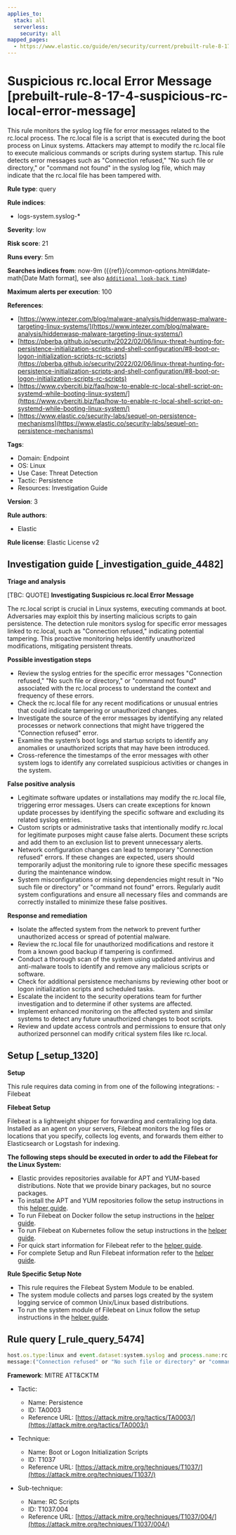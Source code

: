 ```yaml
---
applies_to:
  stack: all
  serverless:
    security: all
mapped_pages:
  - https://www.elastic.co/guide/en/security/current/prebuilt-rule-8-17-4-suspicious-rc-local-error-message.html
---
```


# Suspicious rc.local Error Message [prebuilt-rule-8-17-4-suspicious-rc-local-error-message]

This rule monitors the syslog log file for error messages related to the rc.local process. The rc.local file is a script that is executed during the boot process on Linux systems. Attackers may attempt to modify the rc.local file to execute malicious commands or scripts during system startup. This rule detects error messages such as "Connection refused," "No such file or directory," or "command not found" in the syslog log file, which may indicate that the rc.local file has been tampered with.

**Rule type**: query

**Rule indices**:

* logs-system.syslog-*

**Severity**: low

**Risk score**: 21

**Runs every**: 5m

**Searches indices from**: now-9m ({{ref}}/common-options.html#date-math[Date Math format], see also [`Additional look-back time`](docs-content://solutions/security/detect-and-alert/create-detection-rule.md#rule-schedule))

**Maximum alerts per execution**: 100

**References**:

* [https://www.intezer.com/blog/malware-analysis/hiddenwasp-malware-targeting-linux-systems/](https://www.intezer.com/blog/malware-analysis/hiddenwasp-malware-targeting-linux-systems/)
* [https://pberba.github.io/security/2022/02/06/linux-threat-hunting-for-persistence-initialization-scripts-and-shell-configuration/#8-boot-or-logon-initialization-scripts-rc-scripts](https://pberba.github.io/security/2022/02/06/linux-threat-hunting-for-persistence-initialization-scripts-and-shell-configuration/#8-boot-or-logon-initialization-scripts-rc-scripts)
* [https://www.cyberciti.biz/faq/how-to-enable-rc-local-shell-script-on-systemd-while-booting-linux-system/](https://www.cyberciti.biz/faq/how-to-enable-rc-local-shell-script-on-systemd-while-booting-linux-system/)
* [https://www.elastic.co/security-labs/sequel-on-persistence-mechanisms](https://www.elastic.co/security-labs/sequel-on-persistence-mechanisms)

**Tags**:

* Domain: Endpoint
* OS: Linux
* Use Case: Threat Detection
* Tactic: Persistence
* Resources: Investigation Guide

**Version**: 3

**Rule authors**:

* Elastic

**Rule license**: Elastic License v2

## Investigation guide [_investigation_guide_4482]

**Triage and analysis**

[TBC: QUOTE]
**Investigating Suspicious rc.local Error Message**

The rc.local script is crucial in Linux systems, executing commands at boot. Adversaries may exploit this by inserting malicious scripts to gain persistence. The detection rule monitors syslog for specific error messages linked to rc.local, such as "Connection refused," indicating potential tampering. This proactive monitoring helps identify unauthorized modifications, mitigating persistent threats.

**Possible investigation steps**

* Review the syslog entries for the specific error messages "Connection refused," "No such file or directory," or "command not found" associated with the rc.local process to understand the context and frequency of these errors.
* Check the rc.local file for any recent modifications or unusual entries that could indicate tampering or unauthorized changes.
* Investigate the source of the error messages by identifying any related processes or network connections that might have triggered the "Connection refused" error.
* Examine the system’s boot logs and startup scripts to identify any anomalies or unauthorized scripts that may have been introduced.
* Cross-reference the timestamps of the error messages with other system logs to identify any correlated suspicious activities or changes in the system.

**False positive analysis**

* Legitimate software updates or installations may modify the rc.local file, triggering error messages. Users can create exceptions for known update processes by identifying the specific software and excluding its related syslog entries.
* Custom scripts or administrative tasks that intentionally modify rc.local for legitimate purposes might cause false alerts. Document these scripts and add them to an exclusion list to prevent unnecessary alerts.
* Network configuration changes can lead to temporary "Connection refused" errors. If these changes are expected, users should temporarily adjust the monitoring rule to ignore these specific messages during the maintenance window.
* System misconfigurations or missing dependencies might result in "No such file or directory" or "command not found" errors. Regularly audit system configurations and ensure all necessary files and commands are correctly installed to minimize these false positives.

**Response and remediation**

* Isolate the affected system from the network to prevent further unauthorized access or spread of potential malware.
* Review the rc.local file for unauthorized modifications and restore it from a known good backup if tampering is confirmed.
* Conduct a thorough scan of the system using updated antivirus and anti-malware tools to identify and remove any malicious scripts or software.
* Check for additional persistence mechanisms by reviewing other boot or logon initialization scripts and scheduled tasks.
* Escalate the incident to the security operations team for further investigation and to determine if other systems are affected.
* Implement enhanced monitoring on the affected system and similar systems to detect any future unauthorized changes to boot scripts.
* Review and update access controls and permissions to ensure that only authorized personnel can modify critical system files like rc.local.


## Setup [_setup_1320]

**Setup**

This rule requires data coming in from one of the following integrations: - Filebeat

**Filebeat Setup**

Filebeat is a lightweight shipper for forwarding and centralizing log data. Installed as an agent on your servers, Filebeat monitors the log files or locations that you specify, collects log events, and forwards them either to Elasticsearch or Logstash for indexing.

**The following steps should be executed in order to add the Filebeat for the Linux System:**

* Elastic provides repositories available for APT and YUM-based distributions. Note that we provide binary packages, but no source packages.
* To install the APT and YUM repositories follow the setup instructions in this [helper guide](beats://docs/reference/filebeat/setup-repositories.md).
* To run Filebeat on Docker follow the setup instructions in the [helper guide](beats://docs/reference/filebeat/running-on-docker.md).
* To run Filebeat on Kubernetes follow the setup instructions in the [helper guide](beats://docs/reference/filebeat/running-on-kubernetes.md).
* For quick start information for Filebeat refer to the [helper guide](https://www.elastic.co/guide/en/beats/filebeat/8.11/filebeat-installation-configuration.html).
* For complete Setup and Run Filebeat information refer to the [helper guide](beats://docs/reference/filebeat/setting-up-running.md).

**Rule Specific Setup Note**

* This rule requires the Filebeat System Module to be enabled.
* The system module collects and parses logs created by the system logging service of common Unix/Linux based distributions.
* To run the system module of Filebeat on Linux follow the setup instructions in the [helper guide](beats://docs/reference/filebeat/filebeat-module-system.md).


## Rule query [_rule_query_5474]

```js
host.os.type:linux and event.dataset:system.syslog and process.name:rc.local and
message:("Connection refused" or "No such file or directory" or "command not found")
```

**Framework**: MITRE ATT&CKTM

* Tactic:

    * Name: Persistence
    * ID: TA0003
    * Reference URL: [https://attack.mitre.org/tactics/TA0003/](https://attack.mitre.org/tactics/TA0003/)

* Technique:

    * Name: Boot or Logon Initialization Scripts
    * ID: T1037
    * Reference URL: [https://attack.mitre.org/techniques/T1037/](https://attack.mitre.org/techniques/T1037/)

* Sub-technique:

    * Name: RC Scripts
    * ID: T1037.004
    * Reference URL: [https://attack.mitre.org/techniques/T1037/004/](https://attack.mitre.org/techniques/T1037/004/)




